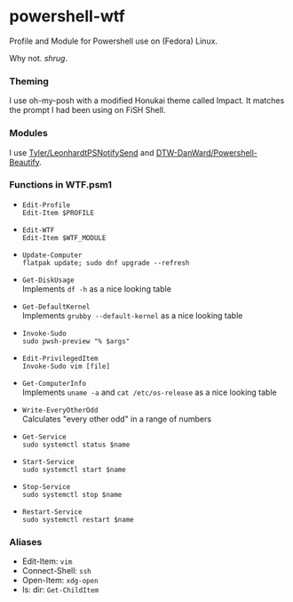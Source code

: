 # powershell-wtf

Profile and Module for Powershell use on (Fedora) Linux.

Why not. *shrug*.


### Theming
I use oh-my-posh with a modified Honukai theme called Impact. It matches the prompt I had been using on FiSH Shell.


### Modules

I use [Tyler/LeonhardtPSNotifySend](https://github.com/TylerLeonhardt/PSNotifySend) and [DTW-DanWard/Powershell-Beautify](https://github.com/DTW-DanWard/PowerShell-Beautifier).


### Functions in WTF.psm1

- `Edit-Profile`  
`Edit-Item $PROFILE`

- `Edit-WTF`  
`Edit-Item $WTF_MODULE`

- `Update-Computer`  
`flatpak update; sudo dnf upgrade --refresh`

- `Get-DiskUsage`  
Implements `df -h` as a nice looking table

- `Get-DefaultKernel`  
Implements `grubby --default-kernel` as a nice looking table

- `Invoke-Sudo`  
`sudo pwsh-preview "% $args"`

- `Edit-PrivilegedItem`  
`Invoke-Sudo vim [file]`

- `Get-ComputerInfo`  
Implements `uname -a` and `cat /etc/os-release` as a nice looking table

- `Write-EveryOtherOdd`  
Calculates "every other odd" in a range of numbers

- `Get-Service`  
`sudo systemctl status $name`

- `Start-Service`  
`sudo systemctl start $name`

- `Stop-Service`  
`sudo systemctl stop $name`

- `Restart-Service`  
`sudo systemctl restart $name`


### Aliases

- Edit-Item: `vim`  
- Connect-Shell: `ssh`  
- Open-Item: `xdg-open`  
- ls: dir: `Get-ChildItem`  
